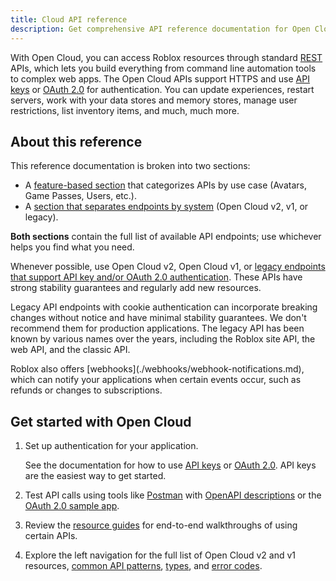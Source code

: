 ```yaml
---
title: Cloud API reference
description: Get comprehensive API reference documentation for Open Cloud.
---
```


With Open Cloud, you can access Roblox resources through standard [REST](https://en.wikipedia.org/wiki/REST) APIs, which lets you build everything from command line automation tools to complex web apps. The Open Cloud APIs support HTTPS and use [API keys](./auth/api-keys.md) or [OAuth 2.0](./auth/oauth2-overview.md) for authentication. You can update experiences, restart servers, work with your data stores and memory stores, manage user restrictions, list inventory items, and much, much more.

## About this reference

This reference documentation is broken into two sections:

- A [feature-based section](features/accounts.md) that categorizes APIs by use case (Avatars, Game Passes, Users, etc.).
- A [section that separates endpoints by system](/cloud/reference/DataStore#List-Data-Stores) (Open Cloud v2, v1, or legacy).

**Both sections** contain the full list of available API endpoints; use whichever helps you find what you need.

Whenever possible, use Open Cloud v2, Open Cloud v1, or [legacy endpoints that support API key and/or OAuth 2.0 authentication](legacy.md). These APIs have strong stability guarantees and regularly add new resources.

Legacy API endpoints with cookie authentication can incorporate breaking changes without notice and have minimal stability guarantees. We don't recommend them for production applications. The legacy API has been known by various names over the years, including the Roblox site API, the web API, and the classic API.

<Alert severity="info">
Roblox also offers [webhooks](./webhooks/webhook-notifications.md), which can notify your applications when certain events occur, such as refunds or changes to subscriptions.
</Alert>

## Get started with Open Cloud

1. Set up authentication for your application.

   See the documentation for how to use [API keys](./auth/api-keys.md) or [OAuth 2.0](./auth/oauth2-overview.md). API keys are the easiest way to get started.

1. Test API calls using tools like [Postman](https://www.postman.com) with [OpenAPI descriptions](./reference/openapi.md) or the [OAuth 2.0 sample app](./auth/oauth2-sample.md).
1. Review the [resource guides](./guides/index.md) for end-to-end walkthroughs of using certain APIs.
1. Explore the left navigation for the full list of Open Cloud v2 and v1 resources, [common API patterns](./reference/patterns.md), [types](./reference/types.md), and [error codes](./reference/errors.md).
